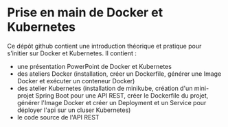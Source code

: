 # Prise en main de Docker et Kubernetes
Ce dépôt github contient une introduction théorique et pratique pour s'initier sur Docker et Kubernetes. Il contient :
- une présentation PowerPoint de Docker et Kubernetes
- des ateliers Docker (installation, créer un Dockerfile, générer une Image Docker et exécuter un conteneur Docker)
- des atelier Kubernetes (installation de minikube, création d'un mini-projet Spring Boot pour une API REST, créer le Dockerfile du projet, générer l'Image Docker et créer un Deployment et un Service pour déployer l'api sur un cluser Kubernetes)
- le code source de l'API REST
